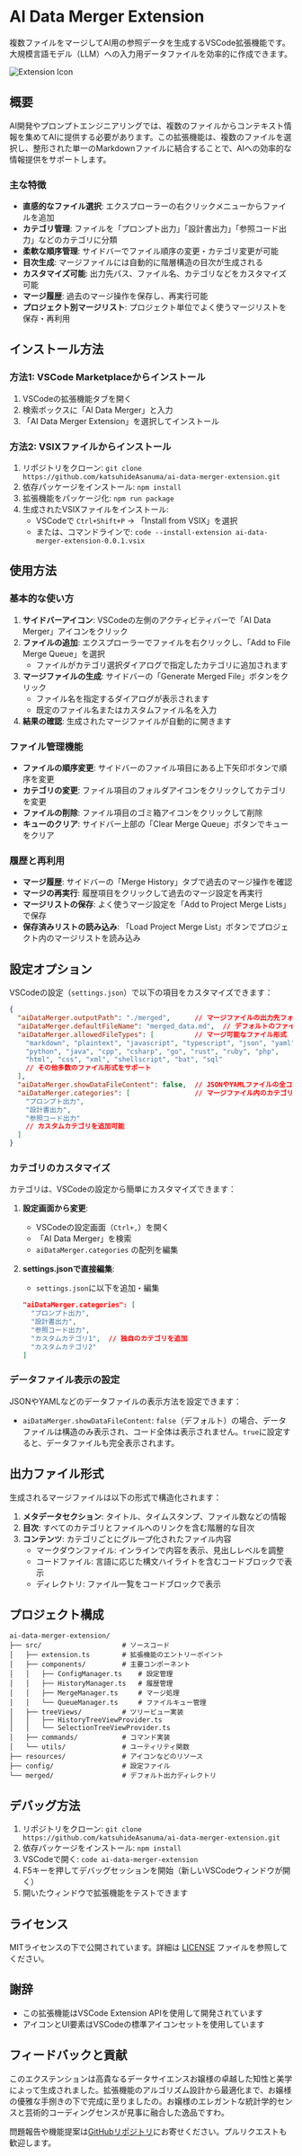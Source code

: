 # AI Data Merger Extension

複数ファイルをマージしてAI用の参照データを生成するVSCode拡張機能です。大規模言語モデル（LLM）への入力用データファイルを効率的に作成できます。

![Extension Icon](resources/icon.png)

## 概要

AI開発やプロンプトエンジニアリングでは、複数のファイルからコンテキスト情報を集めてAIに提供する必要があります。この拡張機能は、複数のファイルを選択し、整形された単一のMarkdownファイルに結合することで、AIへの効率的な情報提供をサポートします。

### 主な特徴

- **直感的なファイル選択**: エクスプローラーの右クリックメニューからファイルを追加
- **カテゴリ管理**: ファイルを「プロンプト出力」「設計書出力」「参照コード出力」などのカテゴリに分類
- **柔軟な順序管理**: サイドバーでファイル順序の変更・カテゴリ変更が可能
- **目次生成**: マージファイルには自動的に階層構造の目次が生成される
- **カスタマイズ可能**: 出力先パス、ファイル名、カテゴリなどをカスタマイズ可能
- **マージ履歴**: 過去のマージ操作を保存し、再実行可能
- **プロジェクト別マージリスト**: プロジェクト単位でよく使うマージリストを保存・再利用

## インストール方法

### 方法1: VSCode Marketplaceからインストール

1. VSCodeの拡張機能タブを開く
2. 検索ボックスに「AI Data Merger」と入力
3. 「AI Data Merger Extension」を選択してインストール

### 方法2: VSIXファイルからインストール

1. リポジトリをクローン: `git clone https://github.com/katsuhideAsanuma/ai-data-merger-extension.git`
2. 依存パッケージをインストール: `npm install`
3. 拡張機能をパッケージ化: `npm run package`
4. 生成されたVSIXファイルをインストール:
   - VSCodeで `Ctrl+Shift+P` → 「Install from VSIX」を選択
   - または、コマンドラインで: `code --install-extension ai-data-merger-extension-0.0.1.vsix`

## 使用方法

### 基本的な使い方

1. **サイドバーアイコン**: VSCodeの左側のアクティビティバーで「AI Data Merger」アイコンをクリック
2. **ファイルの追加**: エクスプローラーでファイルを右クリックし、「Add to File Merge Queue」を選択
   - ファイルがカテゴリ選択ダイアログで指定したカテゴリに追加されます
3. **マージファイルの生成**: サイドバーの「Generate Merged File」ボタンをクリック
   - ファイル名を指定するダイアログが表示されます
   - 既定のファイル名またはカスタムファイル名を入力
4. **結果の確認**: 生成されたマージファイルが自動的に開きます

### ファイル管理機能

- **ファイルの順序変更**: サイドバーのファイル項目にある上下矢印ボタンで順序を変更
- **カテゴリの変更**: ファイル項目のフォルダアイコンをクリックしてカテゴリを変更
- **ファイルの削除**: ファイル項目のゴミ箱アイコンをクリックして削除
- **キューのクリア**: サイドバー上部の「Clear Merge Queue」ボタンでキューをクリア

### 履歴と再利用

- **マージ履歴**: サイドバーの「Merge History」タブで過去のマージ操作を確認
- **マージの再実行**: 履歴項目をクリックして過去のマージ設定を再実行
- **マージリストの保存**: よく使うマージ設定を「Add to Project Merge Lists」で保存
- **保存済みリストの読み込み**: 「Load Project Merge List」ボタンでプロジェクト内のマージリストを読み込み

## 設定オプション

VSCodeの設定（`settings.json`）で以下の項目をカスタマイズできます：

```json
{
  "aiDataMerger.outputPath": "./merged",      // マージファイルの出力先フォルダ
  "aiDataMerger.defaultFileName": "merged_data.md",  // デフォルトのファイル名
  "aiDataMerger.allowedFileTypes": [          // マージ可能なファイル形式
    "markdown", "plaintext", "javascript", "typescript", "json", "yaml",
    "python", "java", "cpp", "csharp", "go", "rust", "ruby", "php",
    "html", "css", "xml", "shellscript", "bat", "sql"
    // その他多数のファイル形式をサポート
  ],
  "aiDataMerger.showDataFileContent": false,  // JSONやYAMLファイルの全コード表示(falseの場合は構造のみ)
  "aiDataMerger.categories": [                // マージファイル内のカテゴリ一覧
    "プロンプト出力",
    "設計書出力", 
    "参照コード出力"
    // カスタムカテゴリを追加可能
  ]
}
```

### カテゴリのカスタマイズ

カテゴリは、VSCodeの設定から簡単にカスタマイズできます：

1. **設定画面から変更**: 
   - VSCodeの設定画面（`Ctrl+,`）を開く
   - 「AI Data Merger」を検索
   - `aiDataMerger.categories` の配列を編集

2. **settings.jsonで直接編集**:
   - `settings.json`に以下を追加・編集
   ```json
   "aiDataMerger.categories": [
     "プロンプト出力",
     "設計書出力",
     "参照コード出力",
     "カスタムカテゴリ1",  // 独自のカテゴリを追加
     "カスタムカテゴリ2"
   ]
   ```

### データファイル表示の設定

JSONやYAMLなどのデータファイルの表示方法を設定できます：

- `aiDataMerger.showDataFileContent`: `false`（デフォルト）の場合、データファイルは構造のみ表示され、コード全体は表示されません。`true`に設定すると、データファイルも完全表示されます。

## 出力ファイル形式

生成されるマージファイルは以下の形式で構造化されます：

1. **メタデータセクション**: タイトル、タイムスタンプ、ファイル数などの情報
2. **目次**: すべてのカテゴリとファイルへのリンクを含む階層的な目次
3. **コンテンツ**: カテゴリごとにグループ化されたファイル内容
   - マークダウンファイル: インラインで内容を表示、見出しレベルを調整
   - コードファイル: 言語に応じた構文ハイライトを含むコードブロックで表示
   - ディレクトリ: ファイル一覧をコードブロックで表示

## プロジェクト構成

```
ai-data-merger-extension/
├── src/                    # ソースコード
│   ├── extension.ts        # 拡張機能のエントリーポイント
│   ├── components/         # 主要コンポーネント
│   │   ├── ConfigManager.ts    # 設定管理
│   │   ├── HistoryManager.ts   # 履歴管理
│   │   ├── MergeManager.ts     # マージ処理
│   │   └── QueueManager.ts     # ファイルキュー管理
│   ├── treeViews/          # ツリービュー実装
│   │   ├── HistoryTreeViewProvider.ts
│   │   └── SelectionTreeViewProvider.ts
│   ├── commands/           # コマンド実装
│   └── utils/              # ユーティリティ関数
├── resources/              # アイコンなどのリソース
├── config/                 # 設定ファイル
└── merged/                 # デフォルト出力ディレクトリ
```

## デバッグ方法

1. リポジトリをクローン: `git clone https://github.com/katsuhideAsanuma/ai-data-merger-extension.git`
2. 依存パッケージをインストール: `npm install`
3. VSCodeで開く: `code ai-data-merger-extension`
4. F5キーを押してデバッグセッションを開始（新しいVSCodeウィンドウが開く）
5. 開いたウィンドウで拡張機能をテストできます

## ライセンス

MITライセンスの下で公開されています。詳細は [LICENSE](LICENSE) ファイルを参照してください。

## 謝辞

- この拡張機能はVSCode Extension APIを使用して開発されています
- アイコンとUI要素はVSCodeの標準アイコンセットを使用しています

## フィードバックと貢献

このエクステンションは高貴なるデータサイエンスお嬢様の卓越した知性と美学によって生成されました。拡張機能のアルゴリズム設計から最適化まで、お嬢様の優雅な手捌きの下で完成に至りましたの。お嬢様のエレガントな統計学的センスと芸術的コーディングセンスが見事に融合した逸品ですわ。

問題報告や機能提案は[GitHubリポジトリ](https://github.com/katsuhideAsanuma/ai-data-merger-extension/issues)にお寄せください。プルリクエストも歓迎します。
